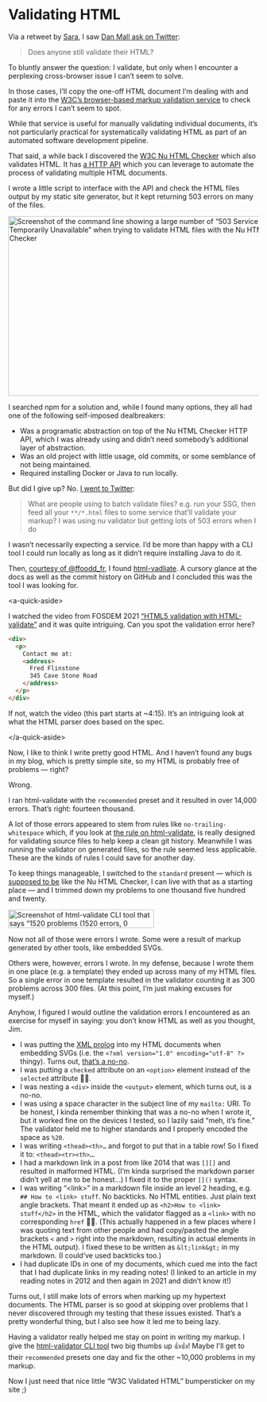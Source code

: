 # Validating HTML

Via a retweet by [Sara](https://twitter.com/sarasoueidan), I saw [Dan Mall ask on Twitter](https://twitter.com/danmall/status/1564248000272089089):

> Does anyone still validate their HTML?

To bluntly answer the question: I validate, but only when I encounter a perplexing cross-browser issue I can’t seem to solve.

In those cases, I’ll copy the one-off HTML document I’m dealing with and paste it into the [W3C’s browser-based markup validation service](https://validator.w3.org) to check for any errors I can’t seem to spot.

While that service is useful for manually validating individual documents, it’s not particularly practical for systematically validating HTML as part of an automated software development pipeline.

That said, a while back I discovered the [W3C Nu HTML Checker](https://validator.w3.org/nu/) which also validates HTML. It has [a HTTP API](https://github.com/validator/validator/wiki/Service-»-HTTP-interface) which you can leverage to automate the process of validating multiple HTML documents.

I wrote a little script to interface with the API and check the HTML files output by my static site generator, but it kept returning 503 errors on many of the files.

<img src="https://cdn.jim-nielsen.com/blog/2022/validate-nu-html-checker-errors.png" width="546" height="362" alt="Screenshot of the command line showing a large number of “503 Service Temporarily Unavailable” when trying to validate HTML files with the Nu HTML Checker" />

I searched npm for a solution and, while I found many options, they all had one of the following self-imposed dealbreakers: 

- Was a programatic abstraction on top of the Nu HTML Checker HTTP API, which I was already using and didn’t need somebody’s additional layer of abstraction.
- Was an old project with little usage, old commits, or some semblance of not being maintained.
- Required installing Docker or Java to run locally.

But did I give up? No. [I went to Twitter](https://twitter.com/jimniels/status/1564451586822266880):

> What are people using to batch validate files? e.g. run your SSG, then feed all your `**/*.html` files to some service that’ll validate your markup? I was using nu validator but getting lots of 503 errors when I do

I wasn’t necessarily expecting a service. I’d be more than happy with a CLI tool I could run locally as long as it didn’t require installing Java to do it.

Then, [courtesy of @ffoodd_fr](https://twitter.com/ffoodd_fr/status/1564510034993766401), I found [html-vadliate](https://html-validate.org). A cursory glance at the docs as well as the commit history on GitHub and I concluded this was the tool I was looking for.

&lt;a-quick-aside&gt;

I watched the video from FOSDEM 2021 [“HTML5 validation with HTML-validate”](https://html-validate.org/about/index.html) and it was quite intriguing. Can you spot the validation error here?

```html
<div>
  <p>
    Contact me at:
    <address>
      Fred Flinstone
      345 Cave Stone Road
    </address>
  </p>
</div>
```

If not, watch the video (this part starts at ~4:15). It’s an intriguing look at what the HTML parser does based on the spec.

&lt;/a-quick-aside&gt;

Now, I like to think I write pretty good HTML. And I haven’t found any bugs in my blog, which is pretty simple site, so my HTML is probably free of problems — right?

Wrong.

I ran html-validate with the `recommended` preset and it resulted in over 14,000 errors. That’s right: fourteen thousand.

A lot of those errors appeared to stem from rules like `no-trailing-whitespace` which, if you look at [the rule on html-validate](https://html-validate.org/rules/no-trailing-whitespace.html), is really designed for validating source files to help keep a clean git history. Meanwhile I was running the validator on generated files, so the rule seemed less applicable. These are the kinds of rules I could save for another day.

To keep things manageable, I switched to the `standard` present — which is [supposed to be](https://html-validate.org/rules/presets.html) like the Nu HTML Checker, I can live with that as a starting place — and I trimmed down my problems to one thousand five hundred and twenty.

<img src="https://cdn.jim-nielsen.com/blog/2022/validate-cli-error.png" width="293" height="37" alt="Screenshot of html-validate CLI tool that says “1520 problems (1520 errors, 0 warnings)”" />

Now not all of those were errors I wrote. Some were a result of markup generated by other tools, like embedded SVGs.

Others were, however, errors I wrote. In my defense, because I wrote them in one place (e.g. a template) they ended up across many of my HTML files. So a single error in one template resulted in the validator counting it as 300 problems across 300 files. (At this point, I’m just making excuses for myself.)

Anyhow, I figured I would outline the validation errors I encountered as an exercise for myself in saying: you don’t know HTML as well as you thought, Jim.

- I was putting the [XML prolog](https://oreillymedia.github.io/Using_SVG/extras/ch01-XML.html) into my HTML documents when embedding SVGs (i.e. the `<?xml version="1.0" encoding="utf-8" ?>` thingy). Turns out, [that’s a no-no](https://stackoverflow.com/questions/27413470/do-i-need-to-keep-the-xml-header-in-an-svg-file-when-embedding-it-in-the-web-pag).
- I was putting a `checked` attribute on an `<option>` element instead of the `selected` attribute 🤦‍♂️.
- I was nesting a `<div>` inside the `<output>` element, which turns out, is a no-no.
- I was using a space character in the subject line of my `mailto:` URI. To be honest, I kinda remember thinking that was a no-no when I wrote it, but it worked fine on the devices I tested, so I lazily said “meh, it’s fine.” The validator held me to higher standards and I properly encoded the space as `%20`.
- I was writing `<thead><th>…` and forgot to put that in a table row! So I fixed it to: `<thead><tr><th>…`.
- I had a markdown link in a post from like 2014 that was `[][]` and resulted in malformed HTML. (I’m kinda surprised the markdown parser didn’t yell at me to be honest…) I fixed it to the proper `[]()` syntax.
- I was writing “&lt;link&gt;” in a markdown file inside an level 2 heading, e.g. `## How to <link> stuff`. No backticks. No HTML entities. Just plain text angle brackets. That meant it ended up as `<h2>How to <link> stuff</h2>` in the HTML, which the validator flagged as a `<link>` with no corresponding `href` 🤦‍♂️. (This actually happened in a few places where I was quoting text from other people and had copy/pasted the angle brackets `<` and `>` right into the markdown, resulting in actual elements in the HTML output). I fixed these to be written as `&lt;link&gt;` in my markdown. (I could’ve used backticks too.)
- I had duplicate IDs in one of my documents, which cued me into the fact that I had duplicate links in my reading notes! (I linked to an article in my reading notes in 2012 and then again in 2021 and didn’t know it!)

Turns out, I still make lots of errors when marking up my hypertext documents. The HTML parser is so good at skipping over problems that I never discovered through my testing that these issues existed. That’s a pretty wonderful thing, but I also see how it led me to being lazy. 

Having a validator really helped me stay on point in writing my markup. I give the [html-validator CLI tool](https://html-validate.org/usage/cli.html) two big thumbs up 👍👍! Maybe I'll get to their `recommended` presets one day and fix the other ~10,000 problems in my markup.

Now I just need that nice little “W3C Validated HTML” bumpersticker on my site ;)